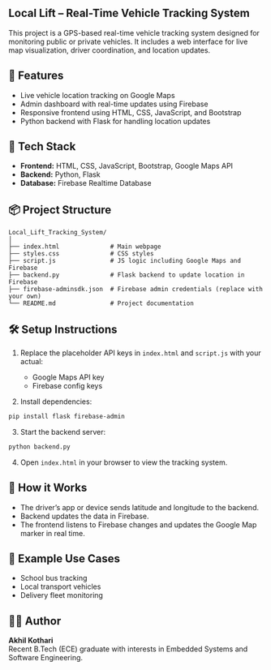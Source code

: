 ## Local Lift – Real-Time Vehicle Tracking System

This project is a GPS-based real-time vehicle tracking system designed for monitoring public or private vehicles. It includes a web interface for live map visualization, driver coordination, and location updates.

## 🔧 Features

- Live vehicle location tracking on Google Maps
- Admin dashboard with real-time updates using Firebase
- Responsive frontend using HTML, CSS, JavaScript, and Bootstrap
- Python backend with Flask for handling location updates

## 🚀 Tech Stack

- **Frontend:** HTML, CSS, JavaScript, Bootstrap, Google Maps API
- **Backend:** Python, Flask
- **Database:** Firebase Realtime Database

## 📦 Project Structure

```
Local_Lift_Tracking_System/
│
├── index.html              # Main webpage
├── styles.css              # CSS styles
├── script.js               # JS logic including Google Maps and Firebase
├── backend.py              # Flask backend to update location in Firebase
├── firebase-adminsdk.json  # Firebase admin credentials (replace with your own)
└── README.md               # Project documentation
```

## 🛠️ Setup Instructions

1. Replace the placeholder API keys in `index.html` and `script.js` with your actual:
   - Google Maps API key
   - Firebase config keys

2. Install dependencies:
```bash
pip install flask firebase-admin
```

3. Start the backend server:
```bash
python backend.py
```

4. Open `index.html` in your browser to view the tracking system.

## 🧠 How it Works

- The driver’s app or device sends latitude and longitude to the backend.
- Backend updates the data in Firebase.
- The frontend listens to Firebase changes and updates the Google Map marker in real time.

## 📍 Example Use Cases

- School bus tracking
- Local transport vehicles
- Delivery fleet monitoring

## 👨‍💻 Author

**Akhil Kothari**  
Recent B.Tech (ECE) graduate with interests in Embedded Systems and Software Engineering.